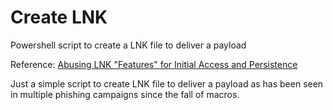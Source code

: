 # Create LNK
Powershell script to create a LNK file to deliver a payload

Reference: [Abusing LNK "Features" for Initial Access and Persistence](https://v3ded.github.io/redteam/abusing-lnk-features-for-initial-access-and-persistence)

Just a simple script to create LNK file to deliver a payload as has been seen in multiple phishing campaigns since the fall of macros.

